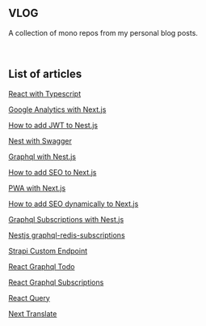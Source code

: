 ## VLOG

A collection of mono repos from my personal blog posts.

<br />

## List of articles

[React with Typescript](https://janakhpon.gitlab.io/posts/react-typescript)

[Google Analytics with Next.js](https://janakhpon.gitlab.io/posts/nextjs-google-analytics)

[How to add JWT to Nest.js](https://janakhpon.gitlab.io/posts/nest-jwt)

[Nest with Swagger](https://janakhpon.gitlab.io/posts/nest-swagger)

[Graphql with Nest.js](https://janakhpon.gitlab.io/posts/nest-graphql)

[How to add SEO to Next.js](https://janakhpon.gitlab.io/posts/next-seo)

[PWA with Next.js](https://janakhpon.gitlab.io/posts/next-pwa)

[How to add SEO dynamically to Next.js](https://janakhpon.gitlab.io/posts/next-dynamic-seo)

[Graphql Subscriptions with Nest.js](https://janakhpon.gitlab.io/posts/nest-graphql-subscriptions)

[Nestjs graphql-redis-subscriptions](https://janakhpon.gitlab.io/posts/nest-graphql-redis-subscriptions)

[Strapi Custom Endpoint](https://janakhpon.gitlab.io/posts/strapi-custom-endpoint)

[React Graphql Todo](https://janakhpon.gitlab.io/posts/react-graphql-todo)

[React Graphql Subscriptions](https://janakhpon.gitlab.io/posts/react-graphql-subscriptions)

[React Query](https://janakhpon.gitlab.io/posts/react-query)

[Next Translate](https://janakhpon.gitlab.io/posts/next-translate)
